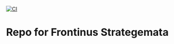 [![CI](https://github.com/scta-texts/rdr6a6/actions/workflows/validation.yml/badge.svg?branch=master)](https://github.com/scta-texts/rdr6a6/actions/workflows/validation.yml)

# Repo for Frontinus Strategemata